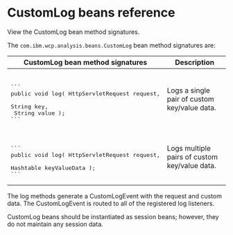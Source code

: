 # CustomLog beans reference

View the CustomLog bean method signatures.

The `com.ibm.wcp.analysis.beans.CustomLog` bean method signatures are:

|CustomLog bean method signatures|Description|
|--------------------------------|-----------|
|<br><pre>\```<br>public void log( HttpServletRequest request,<br>                 String             key,<br>                 String             value );<br>```|Logs a single pair of custom key/value data.|
|<br><pre>\```<br>public void log( HttpServletRequest request,<br>                 Hashtable          keyValueData );<br>```|Logs multiple pairs of custom key/value data.|

The log methods generate a CustomLogEvent with the request and custom data. The CustomLogEvent is routed to all of the registered log listeners.

CustomLog beans should be instantiated as session beans; however, they do not maintain any session data.


